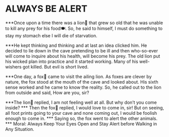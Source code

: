 # ALWAYS BE ALERT 
   ***Once upon a time there was a lion🦁 that grew so old that he was unable to kill any prey for his food🍽. So, he said to himself, I must do something to stay my stomach else I will die of starvation.
   
   ***He kept thinking and thinking and at last an idea clicked him. He decided to lie down in the cave pretending to be ill and then who-so-ever will come to inquire about his health, will become his prey. The old lion put his wicked plan into practice and it started working. Many of his well-wishers got killed. But evil is short lived.
   
   ***One day, a fox🦊 came to visit the ailing lion. As foxes are clever by nature, the fox stood at the mouth of the cave and looked about. His sixth sense worked and he came to know the reality. So, he called out to the lion from outside and said, How are you, sir?
   
   ***The lion🦁 replied, I am not feeling well at all. But why don’t you come inside?
   *** Then the fox🦊 replied, I would love to come in, sir! But on seeing, all foot prints going to your cave and none coming out, I would be foolish enough to come in.
   ***  Saying so, the fox went to alert the other animals.  ***  Moral: Always Keep Your Eyes Open and Stay Alert before Walking in Any Situation.  
